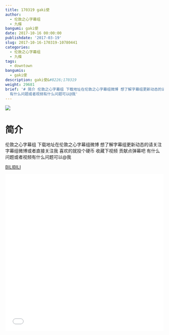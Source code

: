```yaml
---
title: 170319 gaki使
author:
  - 伦敦之心字幕组
  - 九條
bangumi: gaki使
date: 2017-10-16 00:00:00
publishdate: '2017-03-19'
slug: 2017-10-16-170319-10780441
categories:
  - 伦敦之心字幕组
  - 九條
tags:
  - downtown
bangumis:
  - gaki使
description: gaki使&#8226;170319
weight: 29681
brief: '# 简介 伦敦之心字幕组 下载地址在伦敦之心字幕组微博 想了解字幕组更新动态的请关注字幕组微博或者直接关注我 喜欢的就投个硬币 收藏下视频 贡献点弹幕吧
  有什么问题或者视频有什么问题可以@我'
---
```


![](https://i.imgur.com/sWgBaTc.jpg)

# 简介  
伦敦之心字幕组
下载地址在伦敦之心字幕组微博 想了解字幕组更新动态的请关注字幕组微博或者直接关注我 喜欢的就投个硬币 收藏下视频 贡献点弹幕吧 有什么问题或者视频有什么问题可以@我

  [BILIBILI](https://www.bilibili.com/video/av10780441/)


<div class="vcontainer">  <iframe class='video' src="//www.bilibili.com/blackboard/player.html?aid=10780441" width="100%" height="500" frameborder="0" allowfullscreen="allowfullscreen"></iframe></div>
